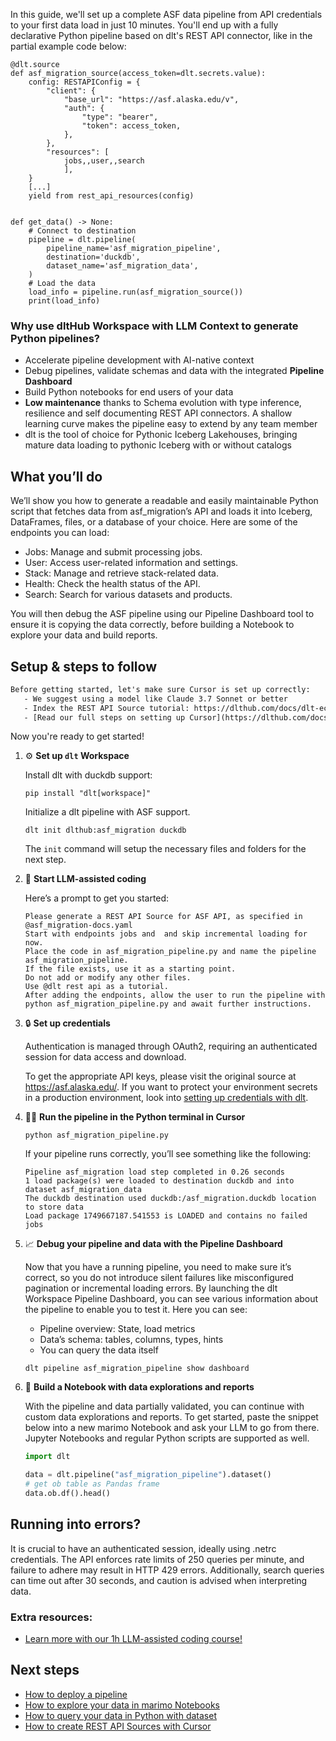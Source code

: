 In this guide, we'll set up a complete ASF data pipeline from API credentials to your first data load in just 10 minutes. You'll end up with a fully declarative Python pipeline based on dlt's REST API connector, like in the partial example code below:

```python-outcome
@dlt.source
def asf_migration_source(access_token=dlt.secrets.value):
    config: RESTAPIConfig = {
        "client": {
            "base_url": "https://asf.alaska.edu/v",
            "auth": {
                "type": "bearer",
                "token": access_token,
            },
        },
        "resources": [
            jobs,,user,,search
            ],
    }
    [...]
    yield from rest_api_resources(config)


def get_data() -> None:
    # Connect to destination
    pipeline = dlt.pipeline(
        pipeline_name='asf_migration_pipeline',
        destination='duckdb',
        dataset_name='asf_migration_data', 
    )
    # Load the data
    load_info = pipeline.run(asf_migration_source())
    print(load_info) 
```

### Why use dltHub Workspace with LLM Context to generate Python pipelines?

- Accelerate pipeline development with AI-native context
- Debug pipelines, validate schemas and data with the integrated **Pipeline Dashboard**
- Build Python notebooks for end users of your data
- **Low maintenance** thanks to Schema evolution with type inference, resilience and self documenting REST API connectors. A shallow learning curve makes the pipeline easy to extend by any team member
- dlt is the tool of choice for Pythonic Iceberg Lakehouses, bringing mature data loading to pythonic Iceberg with or without catalogs

## What you’ll do

We’ll show you how to generate a readable and easily maintainable Python script that fetches data from asf_migration’s API and loads it into Iceberg, DataFrames, files, or a database of your choice. Here are some of the endpoints you can load:

- Jobs: Manage and submit processing jobs.
- User: Access user-related information and settings.
- Stack: Manage and retrieve stack-related data.
- Health: Check the health status of the API.
- Search: Search for various datasets and products.

You will then debug the ASF pipeline using our Pipeline Dashboard tool to ensure it is copying the data correctly, before building a Notebook to explore your data and build reports.

## Setup & steps to follow

```default
Before getting started, let's make sure Cursor is set up correctly:
   - We suggest using a model like Claude 3.7 Sonnet or better
   - Index the REST API Source tutorial: https://dlthub.com/docs/dlt-ecosystem/verified-sources/rest_api/ and add it to context as **@dlt rest api**
   - [Read our full steps on setting up Cursor](https://dlthub.com/docs/dlt-ecosystem/llm-tooling/cursor-restapi#23-configuring-cursor-with-documentation)
```

Now you're ready to get started!

1. ⚙️ **Set up `dlt` Workspace**
    
    Install dlt with duckdb support:
    ```shell
    pip install "dlt[workspace]"
    ```

    Initialize a dlt pipeline with ASF support.
    ```shell
    dlt init dlthub:asf_migration duckdb
    ```

    The `init` command will setup the necessary files and folders for the next step.
    
2. 🤠 **Start LLM-assisted coding**
    
    Here’s a prompt to get you started:
    
    ```prompt
    Please generate a REST API Source for ASF API, as specified in @asf_migration-docs.yaml 
    Start with endpoints jobs and  and skip incremental loading for now. 
    Place the code in asf_migration_pipeline.py and name the pipeline asf_migration_pipeline. 
    If the file exists, use it as a starting point. 
    Do not add or modify any other files. 
    Use @dlt rest api as a tutorial. 
    After adding the endpoints, allow the user to run the pipeline with python asf_migration_pipeline.py and await further instructions.
    ```

    
3. 🔒 **Set up credentials** 
    
    Authentication is managed through OAuth2, requiring an authenticated session for data access and download.
    
    To get the appropriate API keys, please visit the original source at https://asf.alaska.edu/.
    If you want to protect your environment secrets in a production environment, look into [setting up credentials with dlt](https://dlthub.com/docs/walkthroughs/add_credentials).
    
4. 🏃‍♀️ **Run the pipeline in the Python terminal in Cursor**
    
    ```shell
    python asf_migration_pipeline.py
    ```
    
    If your pipeline runs correctly, you’ll see something like the following:
    
    ```shell
    Pipeline asf_migration load step completed in 0.26 seconds
    1 load package(s) were loaded to destination duckdb and into dataset asf_migration_data
    The duckdb destination used duckdb:/asf_migration.duckdb location to store data
    Load package 1749667187.541553 is LOADED and contains no failed jobs
    ```
    
5. 📈 **Debug your pipeline and data with the Pipeline Dashboard**

    Now that you have a running pipeline, you need to make sure it’s correct, so you do not introduce silent failures like misconfigured pagination or incremental loading errors. By launching the dlt Workspace Pipeline Dashboard, you can see various information about the pipeline to enable you to test it. Here you can see:
    - Pipeline overview: State, load metrics
    - Data’s schema: tables, columns, types, hints
    - You can query the data itself
    
    ```shell
    dlt pipeline asf_migration_pipeline show dashboard
    ```
    
6. 🐍 **Build a Notebook with data explorations and reports**

    With the pipeline and data partially validated, you can continue with custom data explorations and reports. To get started, paste the snippet below into a new marimo Notebook and ask your LLM to go from there. Jupyter Notebooks and regular Python scripts are supported as well.

    
    ```python
    import dlt

   data = dlt.pipeline("asf_migration_pipeline").dataset()
   # get ob table as Pandas frame
   data.ob.df().head()
    ```

## Running into errors?

It is crucial to have an authenticated session, ideally using .netrc credentials. The API enforces rate limits of 250 queries per minute, and failure to adhere may result in HTTP 429 errors. Additionally, search queries can time out after 30 seconds, and caution is advised when interpreting data.

### Extra resources:

- [Learn more with our 1h LLM-assisted coding course!](https://www.youtube.com/watch?v=GGid70rnJuM)

## Next steps

- [How to deploy a pipeline](https://dlthub.com/docs/walkthroughs/deploy-a-pipeline)
- [How to explore your data in marimo Notebooks](https://dlthub.com/docs/general-usage/dataset-access/marimo)
- [How to query your data in Python with dataset](https://dlthub.com/docs/general-usage/dataset-access/dataset)
- [How to create REST API Sources with Cursor](https://dlthub.com/docs/dlt-ecosystem/llm-tooling/cursor-restapi)

